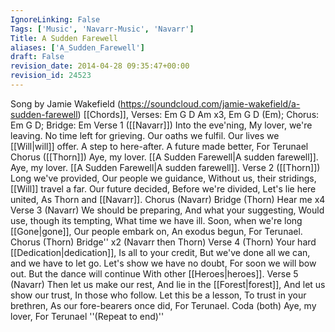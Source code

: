 ```yaml
---
IgnoreLinking: False
Tags: ['Music', 'Navarr-Music', 'Navarr']
Title: A Sudden Farewell
aliases: ['A_Sudden_Farewell']
draft: False
revision_date: 2014-04-28 09:35:47+00:00
revision_id: 24523
---
```


Song by Jamie Wakefield  (https://soundcloud.com/jamie-wakefield/a-sudden-farewell) 
[[Chords]], Verses: Em G D Am x3, Em G D (Em); Chorus: Em G D; Bridge: Em
Verse 1 ([[Navarr]])
Into the eve'ning,
My lover, we're leaving.
No time left for grieving.
Our oaths we fulfil.
Our lives we [[Will|will]] offer.
A step to here-after.
A future made better,
For Terunael
Chorus ([[Thorn]])
Aye, my lover. 
[[A Sudden Farewell|A sudden farewell]].
Aye, my lover. 
[[A Sudden Farewell|A sudden farewell]].
Verse 2 ([[Thorn]])
Long we've provided,
Our people we guidance,
Without us, their stridings,
[[Will]] travel a far.
Our future decided, 
Before we're divided,
Let's lie here united,
As Thorn and [[Navarr]].
Chorus (Navarr)
Bridge (Thorn)
Hear me x4
Verse 3 (Navarr)
We should be preparing,
And what your suggesting,
Would use, though its tempting, 
What time we have ill.
Soon, when we're long [[Gone|gone]],
Our people embark on,
An exodus begun,
For Terunael.
Chorus (Thorn)
Bridge'' x2 (Navarr then Thorn)
Verse 4 (Thorn)
Your hard [[Dedication|dedication]],
Is all to your credit,
But we've done all we can,
and we have to let go.
Let's show we have no doubt,
For soon we will bow out.
But the dance will continue
With other [[Heroes|heroes]].
Verse 5 (Navarr)
Then let us make our rest,
And lie in the [[Forest|forest]],
And let us show our trust,
In those who follow.
Let this be a lesson,
To trust in your brethren,
As our fore-bearers once did,
For Terunael.
Coda (both)
Aye, my lover,
For Terunael
''(Repeat to end)''